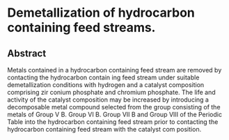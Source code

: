 # Demetallization of hydrocarbon containing feed streams.

## Abstract
Metals contained in a hydrocarbon containing feed stream are removed by contacting the hydrocarbon contain ing feed stream under suitable demetallization conditions with hydrogen and a catalyst composition comprising zir conium phosphate and chromium phosphate. The life and activity of the catalyst composition may be increased by introducing a decomposable metal compound selected from the group consisting of the metals of Group V B. Group VI B. Group VII B and Group VIII of the Periodic Table into the hydrocarbon containing feed stream prior to contacting the hydrocarbon containing feed stream with the catalyst com position.